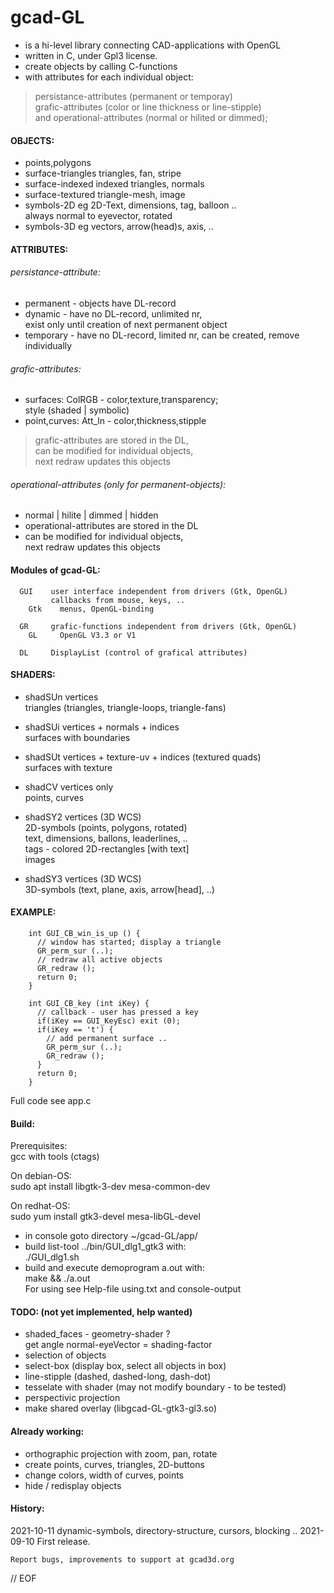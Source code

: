 # gcad-GL
- is a hi-level library connecting CAD-applications with OpenGL
- written in C, under Gpl3 license.
- create objects by calling C-functions
- with attributes for each individual object:  
> persistance-attributes (permanent or temporay)  
> grafic-attributes (color or line thickness or line-stipple)  
> and operational-attributes (normal or hilited or dimmed);


#### OBJECTS:  
 - points,polygons  
 - surface-triangles  triangles, fan, stripe  
 - surface-indexed    indexed triangles, normals  
 - surface-textured   triangle-mesh, image  
 - symbols-2D         eg 2D-Text, dimensions, tag, balloon ..  
always normal to eyevector, rotated  
 - symbols-3D         eg vectors, arrow(head)s, axis, ..


#### ATTRIBUTES:  

###### persistance-attribute:

- permanent  - objects have DL-record
- dynamic    - have no DL-record, unlimited nr,  
	exist only until creation of next permanent object
- temporary  - have no DL-record, limited nr,
	can be created, remove individually


###### grafic-attributes:

- surfaces: ColRGB - color,texture,transparency;  
	style (shaded | symbolic)
- point,curves: Att_ln - color,thickness,stipple  

> grafic-attributes are stored in the DL,  
> can be modified for individual objects,  
> next redraw updates this objects


###### operational-attributes (only for permanent-objects):

  - normal | hilite | dimmed | hidden  
  - operational-attributes are stored in the DL
  - can be modified for individual objects,  
  	next redraw updates this objects


#### Modules of gcad-GL:
~~~
  GUI    user interface independent from drivers (Gtk, OpenGL)
         callbacks from mouse, keys, ..
    Gtk    menus, OpenGL-binding
    
  GR     grafic-functions independent from drivers (Gtk, OpenGL)
    GL     OpenGL V3.3 or V1
    
  DL     DisplayList (control of grafical attributes)
~~~


#### SHADERS:
- shadSUn  vertices  
           triangles (triangles, triangle-loops, triangle-fans)

- shadSUi  vertices + normals + indices  
           surfaces with boundaries

- shadSUt  vertices + texture-uv + indices  (textured quads)  
           surfaces with texture

- shadCV   vertices only  
           points, curves

- shadSY2  vertices (3D WCS)  
           2D-symbols (points, polygons, rotated)  
           text, dimensions, ballons, leaderlines, ..  
           tags - colored 2D-rectangles [with text]  
           images

- shadSY3  vertices (3D WCS)  
           3D-symbols (text, plane, axis, arrow[head], ..)


#### EXAMPLE:
~~~
	int GUI_CB_win_is_up () {
	  // window has started; display a triangle
	  GR_perm_sur (..);
	  // redraw all active objects
	  GR_redraw ();
	  return 0;
	}

	int GUI_CB_key (int iKey) {
	  // callback - user has pressed a key
	  if(iKey == GUI_KeyEsc) exit (0);
	  if(iKey == 't') {
	    // add permanent surface ..
	    GR_perm_sur (..);
	    GR_redraw ();
	  }
	  return 0;
	}
~~~
Full code see app.c


#### Build:
Prerequisites:  
gcc with tools (ctags)  

On debian-OS:  
sudo apt install libgtk-3-dev mesa-common-dev  

On redhat-OS:  
sudo yum install gtk3-devel mesa-libGL-devel  

- in console goto directory ~/gcad-GL/app/
- build list-tool ../bin/GUI_dlg1_gtk3 with:  
./GUI_dlg1.sh  
- build and execute demoprogram a.out with:  
make && ./a.out  
For using see Help-file using.txt and console-output  


#### TODO: (not yet implemented, help wanted)
- shaded_faces - geometry-shader ?  
    get angle normal-eyeVector = shading-factor
- selection of objects
- select-box (display box, select all objects in box)
- line-stipple (dashed, dashed-long, dash-dot)
- tesselate with shader (may not modify boundary - to be tested)
- perspectivic projection
- make shared overlay (libgcad-GL-gtk3-gl3.so)

#### Already working:
- orthographic projection with zoom, pan, rotate
- create points, curves, triangles, 2D-buttons
- change colors, width of curves, points
- hide / redisplay objects


#### History:
2021-10-11  dynamic-symbols, directory-structure, cursors, blocking ..
2021-09-10  First release.


~~~
Report bugs, improvements to support at gcad3d.org
~~~

// EOF
